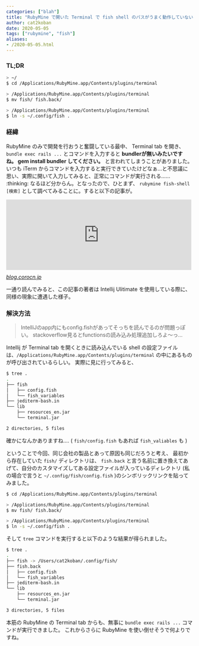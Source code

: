 ```yaml
---
categories: ["blah"]
title: "RubyMine で開いた Terminal で fish shell のパスがうまく動作していない"
author: cat2koban
date: 2020-05-05
tags: ["rubymine", "fish"]
aliases:
- /2020-05-05.html
---
```


<h3>TL;DR</h3>

```zsh
> ~/
$ cd /Applications/RubyMine.app/Contents/plugins/terminal

> /Applications/RubyMine.app/Contents/plugins/terminal
$ mv fish/ fish.back/

> /Applications/RubyMine.app/Contents/plugins/terminal
$ ln -s ~/.config/fish .
```

<h3>経緯</h3>

<p>RubyMine のみで開発を行おうと奮闘している最中、 Terminal tab を開き、<code>bundle exec rails ...</code> とコマンドを入力すると <strong>bundlerが無いみたいですね。 gem install bundler してください。</strong> と言われてしまうことがありました。
いつも iTerm からコマンドを入力すると実行できていたけどなぁ...と不思議に思い、実際に開いて入力してみると、正常にコマンドが実行される…… :thinking:
なるほど分からん。となったので、ひとまず、 <code>rubymine fish-shell [検索]</code> として調べてみることに。すると以下の記事が。</p>

<p><iframe src="https://hatenablog-parts.com/embed?url=https%3A%2F%2Fblog.corocn.jp%2Fentry%2F2018%2F05%2F06%2F011547" title="IntelliJ 組み込みterminalでfish-shellを使う - 今日のつちや" class="embed-card embed-blogcard" scrolling="no" frameborder="0" style="display: block; width: 100%; height: 190px; max-width: 500px; margin: 10px 0px;"></iframe><cite class="hatena-citation"><a href="https://blog.corocn.jp/entry/2018/05/06/011547">blog.corocn.jp</a></cite></p>

<p>一通り読んでみると、この記事の著者は Intellij Ulitimate を使用している際に、同様の現象に遭遇した様子。</p>

<h3>解決方法</h3>

> IntelliJのapp内にもconfig.fishがあってそっちを読んでるのが問題っぽい。 stackoverflow見るとfunctionsの読み込み処理追加しろよ〜っ...

Intellij が Terminal tab を開くときに読み込んでいる shell の設定ファイルは、<code>/Applications/RubyMine.app/Contents/plugins/terminal</code> の中にあるものが呼び出されているらしい。
実際に見に行ってみると、</p>

```zsh
$ tree .
.
├── fish
│   ├── config.fish
│   └── fish_variables
├── jediterm-bash.in
└── lib
    ├── resources_en.jar
    └── terminal.jar

2 directories, 5 files
```

<p>確かになんかありますね.... ( <code>fish/config.fish</code> もあれば <code>fish_valiables</code> も )</p>

<p>ということで今回、同じ会社の製品とあって原因も同じだろうと考え、
最初から存在していた <code>fish/</code> ディレクトリは、 <code>fish.back</code> と言う名前に置き換えてあげて、自分のカスタマイズしてある設定ファイルが入っているディレクトリ (私の場合で言うと <code>~/.config/fish/config.fish</code> )のシンボリックリンクを貼ってみました。</p>

```zsh
$ cd /Applications/RubyMine.app/Contents/plugins/terminal

> /Applications/RubyMine.app/Contents/plugins/terminal
$ mv fish/ fish.back/

> /Applications/RubyMine.app/Contents/plugins/terminal
$ ln -s ~/.config/fish .
```

そして <code>tree</code> コマンドを実行すると以下のような結果が得られました。

```zsh
$ tree .
.
├── fish -> /Users/cat2koban/.config/fish/
├── fish.back
│   ├── config.fish
│   └── fish_variables
├── jediterm-bash.in
└── lib
    ├── resources_en.jar
    └── terminal.jar

3 directories, 5 files
```

<p>本筋の RubyMine の Terminal tab からも、無事に <code>bundle exec rails ...</code> コマンドが実行できました。
これからさらに RubyMine を使い倒せそうで何よりですね。</p>

